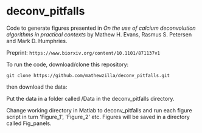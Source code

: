 # deconv_pitfalls
Code to generate figures presented in *On the use of calcium deconvolution algorithms in practical contexts*
by Mathew H. Evans, Rasmus S. Petersen and Mark D. Humphries. 

Preprint: `https://www.biorxiv.org/content/10.1101/871137v1`

To run the code, download/clone this repository:

`git clone https://github.com/mathewzilla/deconv_pitfalls.git`

then download the data:

Put the data in a folder called /Data in the deconv_pitfalls directory.

Change working directory in Matlab to deconv_pitfalls and run each figure script in turn 'Figure_1', 'Figure_2' etc. Figures will be saved in a directory called Fig_panels.
